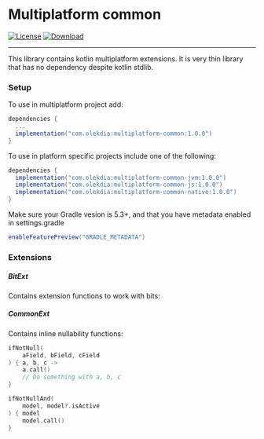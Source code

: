 # Multiplatform common

[![License](https://img.shields.io/badge/License-Apache%202.0-blue.svg)](https://opensource.org/licenses/Apache-2.0) 
[ ![Download](https://api.bintray.com/packages/olekdia/olekdia/multiplatform-common/images/download.svg?version=1.0.0) ](https://bintray.com/olekdia/olekdia/multiplatform-common/1.0.0/link)

---

This library contains kotlin multiplatform extensions.
It is very thin library that has no dependency despite kotlin stdlib.

### Setup

To use in multiplatform project add:

```gradle
dependencies {
  ...
  implementation("com.olekdia:multiplatform-common:1.0.0")
}
```

To use in platform specific projects include one of the following:
```gradle
dependencies {
  implementation("com.olekdia:multiplatform-common-jvm:1.0.0")
  implementation("com.olekdia:multiplatform-common-js:1.0.0")
  implementation("com.olekdia:multiplatform-common-native:1.0.0")
}
```

Make sure your Gradle vesion is 5.3+, and that you have metadata enabled in settings.gradle

```gradle
enableFeaturePreview("GRADLE_METADATA")
```

### Extensions

##### BitExt
Contains extension functions to work with bits:

##### CommonExt
Contains inline nullability functions:
```kotlin
ifNotNull(
    aField, bField, cField
) { a, b, c ->
    a.call()
    // Do something with a, b, c
}

ifNotNullAnd(
    model, model?.isActive
) { model
    model.call()
}
```
